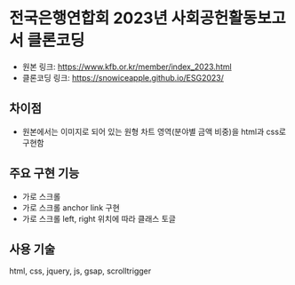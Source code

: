 # 전국은행연합회 2023년 사회공헌활동보고서 클론코딩
- 원본 링크: <https://www.kfb.or.kr/member/index_2023.html>
- 클론코딩 링크: <https://snowiceapple.github.io/ESG2023/>

## 차이점
- 원본에서는 이미지로 되어 있는 원형 차트 영역(분야별 금액 비중)을 html과 css로 구현함

## 주요 구현 기능
- 가로 스크롤
- 가로 스크롤 anchor link 구현
- 가로 스크롤 left, right 위치에 따라 클래스 토글

## 사용 기술 
html, css, jquery, js, gsap, scrolltrigger
